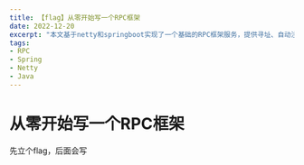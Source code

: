 ```yaml
---
title: 【flag】从零开始写一个RPC框架
date: 2022-12-20
excerpt: "本文基于netty和springboot实现了一个基础的RPC框架服务，提供寻址、自动注入、远程调用等功能"
tags:
- RPC
- Spring
- Netty
- Java
---
```

# 从零开始写一个RPC框架

先立个flag，后面会写
